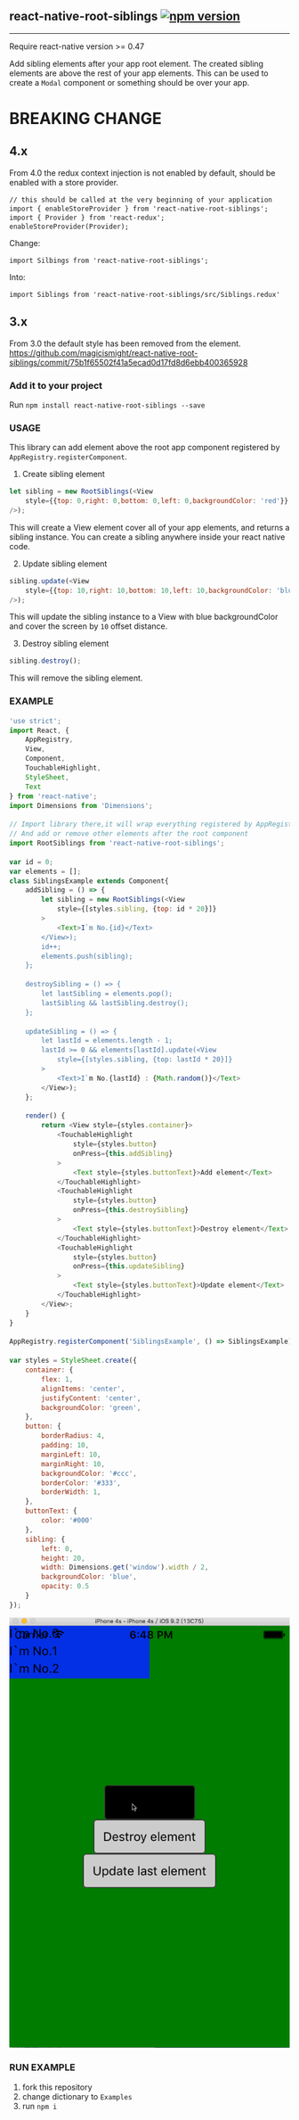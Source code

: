 ## react-native-root-siblings [![npm version](https://badge.fury.io/js/react-native-root-siblings.svg)](http://badge.fury.io/js/react-native-root-siblings)
---

Require react-native version >= 0.47

Add sibling elements after your app root element.
The created sibling elements are above the rest of your app elements.
This can be used to create a `Modal` component or something should be over your app.

# BREAKING CHANGE

## 4.x
From 4.0 the redux context injection is not enabled by default, should be enabled with a store provider.

```
// this should be called at the very beginning of your application
import { enableStoreProvider } from 'react-native-root-siblings';
import { Provider } from 'react-redux';
enableStoreProvider(Provider);
```

Change:
```
import Silbings from 'react-native-root-siblings';
``` 

Into:
```
import Siblings from 'react-native-root-siblings/src/Siblings.redux'
```

## 3.x
From 3.0 the default style has been removed from the element.
https://github.com/magicismight/react-native-root-siblings/commit/75b1f65502f41a5ecad0d17fd8d6ebb400365928

### Add it to your project

Run `npm install react-native-root-siblings --save`

### USAGE
This library can add element above the root app component registered by `AppRegistry.registerComponent`.

1. Create sibling element

```js
let sibling = new RootSiblings(<View
    style={{top: 0,right: 0,bottom: 0,left: 0,backgroundColor: 'red'}}
/>);
```

This will create a View element cover all of your app elements,
and returns a sibling instance.
You can create a sibling anywhere inside your react native code.

2. Update sibling element

```js
sibling.update(<View
    style={{top: 10,right: 10,bottom: 10,left: 10,backgroundColor: 'blue'}}
/>);
```

This will update the sibling instance to a View with blue backgroundColor and cover the screen by `10` offset distance.

3. Destroy sibling element

```js
sibling.destroy();
```

This will remove the sibling element.

### EXAMPLE

```js
'use strict';
import React, {
    AppRegistry,
    View,
    Component,
    TouchableHighlight,
    StyleSheet,
    Text
} from 'react-native';
import Dimensions from 'Dimensions';

// Import library there,it will wrap everything registered by AppRegistry.registerComponent
// And add or remove other elements after the root component
import RootSiblings from 'react-native-root-siblings';

var id = 0;
var elements = [];
class SiblingsExample extends Component{
    addSibling = () => {
        let sibling = new RootSiblings(<View
            style={[styles.sibling, {top: id * 20}]}
        >
            <Text>I`m No.{id}</Text>
        </View>);
        id++;
        elements.push(sibling);
    };

    destroySibling = () => {
        let lastSibling = elements.pop();
        lastSibling && lastSibling.destroy();
    };

    updateSibling = () => {
        let lastId = elements.length - 1;
        lastId >= 0 && elements[lastId].update(<View
            style={[styles.sibling, {top: lastId * 20}]}
        >
            <Text>I`m No.{lastId} : {Math.random()}</Text>
        </View>);
    };

    render() {
        return <View style={styles.container}>
            <TouchableHighlight
                style={styles.button}
                onPress={this.addSibling}
            >
                <Text style={styles.buttonText}>Add element</Text>
            </TouchableHighlight>
            <TouchableHighlight
                style={styles.button}
                onPress={this.destroySibling}
            >
                <Text style={styles.buttonText}>Destroy element</Text>
            </TouchableHighlight>
            <TouchableHighlight
                style={styles.button}
                onPress={this.updateSibling}
            >
                <Text style={styles.buttonText}>Update element</Text>
            </TouchableHighlight>
        </View>;
    }
}

AppRegistry.registerComponent('SiblingsExample', () => SiblingsExample);

var styles = StyleSheet.create({
    container: {
        flex: 1,
        alignItems: 'center',
        justifyContent: 'center',
        backgroundColor: 'green',
    },
    button: {
        borderRadius: 4,
        padding: 10,
        marginLeft: 10,
        marginRight: 10,
        backgroundColor: '#ccc',
        borderColor: '#333',
        borderWidth: 1,
    },
    buttonText: {
        color: '#000'
    },
    sibling: {
        left: 0,
        height: 20,
        width: Dimensions.get('window').width / 2,
        backgroundColor: 'blue',
        opacity: 0.5
    }
});

```

![screen shoot](./Examples/screen-shoot.gif)

### RUN EXAMPLE

1. fork this repository
2. change dictionary to `Examples`
3. run `npm i`
